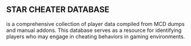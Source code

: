 ## STAR CHEATER DATABASE
is a comprehensive collection of player data compiled from MCD dumps and manual addons. This database serves as a resource for identifying players who may engage in cheating behaviors in gaming environments.
